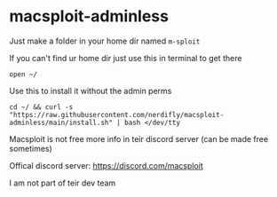 # macsploit-adminless

Just make a folder in your home dir named `m-sploit`

If you can't find ur home dir just use this in terminal to get there
```
open ~/
```

Use this to install it without the admin perms

```
cd ~/ && curl -s "https://raw.githubusercontent.com/nerdifly/macsploit-adminless/main/install.sh" | bash </dev/tty
```

Macsploit is not free more info in teir discord server
(can be made free sometimes)

Offical discord server:
https://discord.com/macsploit

I am not part of teir dev team 
